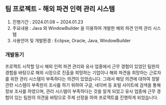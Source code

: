 <h2>팀 프로젝트 - 해외 파견 인력 관리 시스템</h2>

1. 진행기간 : 2024.01.08 ~ 2024.01.23
2. 주요내용 : Java 와 WindowBuilder 을 이용하여 개발한 해외 파견 인력 관리 시스템
3. 사용언어 및 개발환경 : Eclipse, Oracle, Java, WindowBuilder

<h3>개발동기</h3>
프로젝트 시작할 당시 해외 인력 파견 관리와 유사 업종에서 근무 경험이 있었던 팀원의 경험을 바탕으로 해외 시장으로 진출을 희망하는 기업이나 해외 파견을 희망하는 근로자를 위한 관리 시스템이 부족하다는 의견이 있었습니다. 그래서 해당 의견에 대하여 정말 관련 시스템이 부족한지 조사를 하기 위하여 구글, 네이버 등 포털 사이트에 검색을 통해 정보 조사를 하였으며, 관리 시스템이 부족하다는 것을 알게 되었고 유사 업종에 근무 경험이 있는 팀원의 의견을 바탕으로 주제 선정을 하여 프로젝트를 진행하게 되었습니다.

